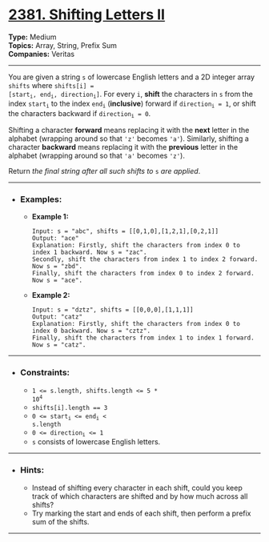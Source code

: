 # [2381. Shifting Letters II](https://leetcode.com/problems/shifting-letters-ii)

**Type:** Medium <br>
**Topics:** Array, String, Prefix Sum <br>
**Companies:** Veritas
<hr>

You are given a string `s` of lowercase English letters and a 2D integer array `shifts` where <code>shifts[i] = [start<sub>i</sub>, end<sub>i</sub>, direction<sub>i</sub>]</code>. For every `i`, **shift** the characters in `s` from the index <code>start<sub>i</sub></code> to the index <code>end<sub>i</sub></code> (**inclusive**) forward if <code>direction<sub>i</sub> = 1</code>, or shift the characters backward if <code>direction<sub>i</sub> = 0</code>.

Shifting a character **forward** means replacing it with the **next** letter in the alphabet (wrapping around so that `'z'` becomes `'a'`). Similarly, shifting a character **backward** means replacing it with the **previous** letter in the alphabet (wrapping around so that `'a'` becomes `'z'`).

Return *the final string after all such shifts to* `s` *are applied*.
<hr>

- ### Examples:
    - **Example 1:**
        ```
        Input: s = "abc", shifts = [[0,1,0],[1,2,1],[0,2,1]]
        Output: "ace"
        Explanation: Firstly, shift the characters from index 0 to index 1 backward. Now s = "zac".
        Secondly, shift the characters from index 1 to index 2 forward. Now s = "zbd".
        Finally, shift the characters from index 0 to index 2 forward. Now s = "ace".
        ```
    - **Example 2:**
        ```
        Input: s = "dztz", shifts = [[0,0,0],[1,1,1]]
        Output: "catz"
        Explanation: Firstly, shift the characters from index 0 to index 0 backward. Now s = "cztz".
        Finally, shift the characters from index 1 to index 1 forward. Now s = "catz".
        ```
<hr>

- ### Constraints:
    - <code>1 <= s.length, shifts.length <= 5 * 10<sup>4</sup></code>
    - `shifts[i].length == 3`
    - <code>0 <= start<sub>i</sub> <= end<sub>i</sub> < s.length</code>
    - <code>0 <= direction<sub>i</sub> <= 1</code>
    - `s` consists of lowercase English letters.
<hr>

- ### Hints:
    - Instead of shifting every character in each shift, could you keep track of which characters are shifted and by how much across all shifts?
    - Try marking the start and ends of each shift, then perform a prefix sum of the shifts.
<hr>